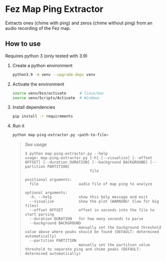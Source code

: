 # Fez Map Ping Extractor

Extracts ones (chime with ping) and zeros (chime without ping) from an audio recording of the Fez map.


## How to use

Requires python 3 (only tested with 3.9)

1. Create a python environment  
   ```sh
   python3.9 -m venv --upgrade-deps venv
   ```
2. Activate the environment  
   ```sh
   source venv/bin/activate      # linux/mac
   source venv/Scripts/Activate  # Windows
   ```
3. Install dependencies
   ```sh
   pip install -r requirements
   ```
4. Run it
   ```sh
   python map-ping-extractor.py <path-to-file>
   ```
   > *See usage*
   > ```
   > $ python map-ping-extractor.py --help
   > usage: map-ping-extractor.py [-h] [--visualize] [--offset OFFSET] [--duration DURATION] [--background BACKGROUND] [--partition PARTITION]
   >                              file
   >
   > positional arguments:
   >   file                  audio file of map ping to analyze
   >
   > optional arguments:
   >   -h, --help            show this help message and exit
   >   --visualize           show the plot (WARNING! Slow for big files)
   >   --offset OFFSET       offset in seconds into the file to start parsing
   >   --duration DURATION   for how many seconds to parse
   >   --background BACKGROUND
   >                         manually set the background threshold value above where peaks should be found (DEFAULT: determined automatically)
   >   --partition PARTITION
   >                         manually set the partition value threshold to separate ping and chime peaks (DEFAULT: determined automatically)
   > ```
